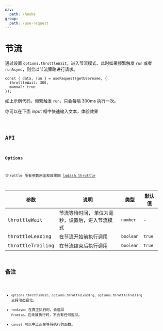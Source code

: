```yaml
---
nav:
  path: /hooks
group:
  path: /use-request
---
```


# 节流

通过设置 `options.throttleWait`，进入节流模式，此时如果频繁触发 `run` 或者 `runAsync`，则会以节流策略进行请求。

```tsx | pure
const { data, run } = useRequest(getUsername, {
  throttleWait: 300,
  manual: true
});
```

如上示例代码，频繁触发 `run`，只会每隔 300ms 执行一次。

你可以在下面 input 框中快速输入文本，体验效果

<code src="./demo/throttle.tsx" />

## API

### Options

throttle 所有参数用法和效果同 [lodash.throttle](https://www.lodashjs.com/docs/lodash.throttle/)

| 参数             | 说明                                           | 类型      | 默认值 |
|------------------|------------------------------------------------|-----------|--------|
| throttleWait     | 节流等待时间, 单位为毫秒，设置后，进入节流模式 | `number`  | -      |
| throttleLeading  | 在节流开始前执行调用                               | `boolean` | `true` |
| throttleTrailing | 在节流结束后执行调用                               | `boolean` | `true` |

## 备注

* `options.throttleWait`、`options.throttleLeading`、`options.throttleTrailing` 支持动态变化。
* `runAsync` 在真正执行时，会返回 `Promise`。在未被执行时，不会有任何返回。
* `cancel` 可以中止正在等待执行的函数。
